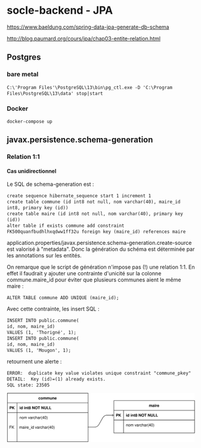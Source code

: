 # socle-backend - JPA

https://www.baeldung.com/spring-data-jpa-generate-db-schema

http://blog.paumard.org/cours/jpa/chap03-entite-relation.html

## Postgres

### bare metal
```
C:\'Program Files'\PostgreSQL\13\bin\pg_ctl.exe -D 'C:\Program Files\PostgreSQL\13\data' stop|start
```

### Docker
```
docker-compose up
```

## javax.persistence.schema-generation

### Relation 1:1

#### Cas unidirectionnel 

Le SQL de schema-generation est :
```
create sequence hibernate_sequence start 1 increment 1
create table commune (id int8 not null, nom varchar(40), maire_id int8, primary key (id))
create table maire (id int8 not null, nom varchar(40), primary key (id))
alter table if exists commune add constraint FK500quanfbudhlhxqdww1ff32u foreign key (maire_id) references maire
```

application.properties/javax.persistence.schema-generation.create-source est valorisé à "metadata". 
Donc la génération du schéma est déterminée par les annotations sur les entités.

On remarque que le script de génération n'impose pas (!) une relation 1:1.
En effet il faudrait y ajouter une contrainte d'unicité sur la colonne commune.maire_id
pour éviter que plusieurs communes aient le même maire :
```
ALTER TABLE commune ADD UNIQUE (maire_id);
```

Avec cette contrainte, les insert SQL :
```
INSERT INTO public.commune(
id, nom, maire_id)
VALUES (1, 'Thorigné', 1);
INSERT INTO public.commune(
id, nom, maire_id)
VALUES (1, 'Mougon', 1);
```
retournent une alerte :
```
ERROR:  duplicate key value violates unique constraint "commune_pkey"
DETAIL:  Key (id)=(1) already exists.
SQL state: 23505
```

![OneToOne_unidirectionnel](./doc/OneToOne_unidirectionnel.svg?raw=true)